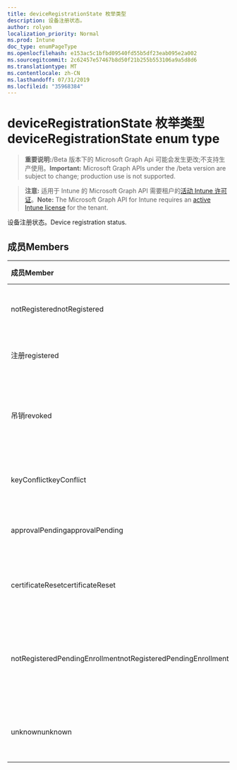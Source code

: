 ```yaml
---
title: deviceRegistrationState 枚举类型
description: 设备注册状态。
author: rolyon
localization_priority: Normal
ms.prod: Intune
doc_type: enumPageType
ms.openlocfilehash: e153ac5c1bfbd09540fd55b5df23eab095e2a002
ms.sourcegitcommit: 2c62457e57467b8d50f21b255b553106a9a5d8d6
ms.translationtype: MT
ms.contentlocale: zh-CN
ms.lasthandoff: 07/31/2019
ms.locfileid: "35968384"
---
```

# <a name="deviceregistrationstate-enum-type"></a><span data-ttu-id="8d0ca-103">deviceRegistrationState 枚举类型</span><span class="sxs-lookup"><span data-stu-id="8d0ca-103">deviceRegistrationState enum type</span></span>

> <span data-ttu-id="8d0ca-104">**重要说明:**/Beta 版本下的 Microsoft Graph Api 可能会发生更改;不支持生产使用。</span><span class="sxs-lookup"><span data-stu-id="8d0ca-104">**Important:** Microsoft Graph APIs under the /beta version are subject to change; production use is not supported.</span></span>

> <span data-ttu-id="8d0ca-105">**注意:** 适用于 Intune 的 Microsoft Graph API 需要租户的[活动 Intune 许可证](https://go.microsoft.com/fwlink/?linkid=839381)。</span><span class="sxs-lookup"><span data-stu-id="8d0ca-105">**Note:** The Microsoft Graph API for Intune requires an [active Intune license](https://go.microsoft.com/fwlink/?linkid=839381) for the tenant.</span></span>

<span data-ttu-id="8d0ca-106">设备注册状态。</span><span class="sxs-lookup"><span data-stu-id="8d0ca-106">Device registration status.</span></span>

## <a name="members"></a><span data-ttu-id="8d0ca-107">成员</span><span class="sxs-lookup"><span data-stu-id="8d0ca-107">Members</span></span>
|<span data-ttu-id="8d0ca-108">成员</span><span class="sxs-lookup"><span data-stu-id="8d0ca-108">Member</span></span>|<span data-ttu-id="8d0ca-109">值</span><span class="sxs-lookup"><span data-stu-id="8d0ca-109">Value</span></span>|<span data-ttu-id="8d0ca-110">说明</span><span class="sxs-lookup"><span data-stu-id="8d0ca-110">Description</span></span>|
|:---|:---|:---|
|<span data-ttu-id="8d0ca-111">notRegistered</span><span class="sxs-lookup"><span data-stu-id="8d0ca-111">notRegistered</span></span>|<span data-ttu-id="8d0ca-112">0</span><span class="sxs-lookup"><span data-stu-id="8d0ca-112">0</span></span>|<span data-ttu-id="8d0ca-113">设备未注册。</span><span class="sxs-lookup"><span data-stu-id="8d0ca-113">The device is not registered.</span></span>|
|<span data-ttu-id="8d0ca-114">注册</span><span class="sxs-lookup"><span data-stu-id="8d0ca-114">registered</span></span>|<span data-ttu-id="8d0ca-115">双面</span><span class="sxs-lookup"><span data-stu-id="8d0ca-115">2</span></span>|<span data-ttu-id="8d0ca-116">设备已注册。</span><span class="sxs-lookup"><span data-stu-id="8d0ca-116">The device is registered.</span></span>|
|<span data-ttu-id="8d0ca-117">吊销</span><span class="sxs-lookup"><span data-stu-id="8d0ca-117">revoked</span></span>|<span data-ttu-id="8d0ca-118">第三章</span><span class="sxs-lookup"><span data-stu-id="8d0ca-118">3</span></span>|<span data-ttu-id="8d0ca-119">设备已被阻止、已擦除或已停用。</span><span class="sxs-lookup"><span data-stu-id="8d0ca-119">The device has been blocked, wiped or retired.</span></span>|
|<span data-ttu-id="8d0ca-120">keyConflict</span><span class="sxs-lookup"><span data-stu-id="8d0ca-120">keyConflict</span></span>|<span data-ttu-id="8d0ca-121">4</span><span class="sxs-lookup"><span data-stu-id="8d0ca-121">4</span></span>|<span data-ttu-id="8d0ca-122">设备有键冲突。</span><span class="sxs-lookup"><span data-stu-id="8d0ca-122">The device has a key conflict.</span></span>|
|<span data-ttu-id="8d0ca-123">approvalPending</span><span class="sxs-lookup"><span data-stu-id="8d0ca-123">approvalPending</span></span>|<span data-ttu-id="8d0ca-124">5</span><span class="sxs-lookup"><span data-stu-id="8d0ca-124">5</span></span>|<span data-ttu-id="8d0ca-125">设备正在等待审批。</span><span class="sxs-lookup"><span data-stu-id="8d0ca-125">The device is pending approval.</span></span>|
|<span data-ttu-id="8d0ca-126">certificateReset</span><span class="sxs-lookup"><span data-stu-id="8d0ca-126">certificateReset</span></span>|<span data-ttu-id="8d0ca-127">型</span><span class="sxs-lookup"><span data-stu-id="8d0ca-127">6</span></span>|<span data-ttu-id="8d0ca-128">设备证书已重置。</span><span class="sxs-lookup"><span data-stu-id="8d0ca-128">The device certificate has been reset.</span></span>|
|<span data-ttu-id="8d0ca-129">notRegisteredPendingEnrollment</span><span class="sxs-lookup"><span data-stu-id="8d0ca-129">notRegisteredPendingEnrollment</span></span>|<span data-ttu-id="8d0ca-130">步</span><span class="sxs-lookup"><span data-stu-id="8d0ca-130">7</span></span>|<span data-ttu-id="8d0ca-131">设备未注册且未完成注册。</span><span class="sxs-lookup"><span data-stu-id="8d0ca-131">The device is not registered and pending enrollment.</span></span>|
|<span data-ttu-id="8d0ca-132">unknown</span><span class="sxs-lookup"><span data-stu-id="8d0ca-132">unknown</span></span>|<span data-ttu-id="8d0ca-133">utf-8</span><span class="sxs-lookup"><span data-stu-id="8d0ca-133">8</span></span>|<span data-ttu-id="8d0ca-134">设备注册状态未知。</span><span class="sxs-lookup"><span data-stu-id="8d0ca-134">The device registration status is unknown.</span></span>|





